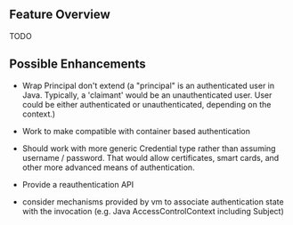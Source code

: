 ## Feature Overview

TODO

## Possible Enhancements

  - Wrap Principal don't extend (a "principal" is an authenticated user
    in Java. Typically, a 'claimant' would be an unauthenticated user.
    User could be either authenticated or unauthenticated, depending on
    the context.)

<!-- end list -->

  - Work to make compatible with container based authentication

<!-- end list -->

  - Should work with more generic Credential type rather than assuming
    username / password. That would allow certificates, smart cards, and
    other more advanced means of authentication.

<!-- end list -->

  - Provide a reauthentication API

<!-- end list -->

  - consider mechanisms provided by vm to associate authentication state
    with the invocation (e.g. Java AccessControlContext including
    Subject)